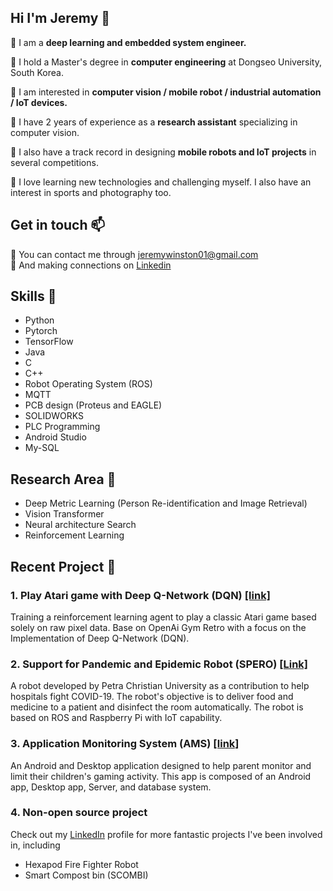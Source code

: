 ## Hi I'm Jeremy 👋
🏃 I am a **deep learning and embedded system engineer.**

📑 I hold a Master's degree in **computer engineering** at Dongseo University, South Korea. </br>

👀 I am interested in **computer vision / mobile robot / industrial automation / IoT devices.** <br>

💼 I have 2 years of experience as a **research assistant** specializing in computer vision.

🧰 I also have a track record in designing **mobile robots and IoT projects** in several competitions.

💪 I love learning new technologies and challenging myself. I also have an interest in sports and photography too.

## Get in touch :mailbox:
📧 You can contact me through jeremywinston01@gmail.com </br>
🤝 And making connections on [Linkedin](https://www.linkedin.com/in/jeremy-winston/)

## Skills 🧰
- Python
- Pytorch
- TensorFlow
- Java
- C
- C++
- Robot Operating System (ROS)
- MQTT
- PCB design (Proteus and EAGLE)
- SOLIDWORKS
- PLC Programming
- Android Studio
- My-SQL

## Research Area 🔬
- Deep Metric Learning (Person Re-identification and Image Retrieval)
- Vision Transformer
- Neural architecture Search
- Reinforcement Learning

## Recent Project 🤖
### 1. Play Atari game with Deep Q-Network (DQN) [[link]](https://github.com/jeremywinst/kungfu_NES_dqn)
Training a reinforcement learning agent to play a classic Atari game based solely on raw pixel data. Base on OpenAi Gym Retro with a focus on the Implementation of Deep Q-Network (DQN).

### 2. Support for Pandemic and Epidemic Robot (SPERO) [[Link]](https://github.com/jeremywinst/spero)
A robot developed by Petra Christian University as a contribution to help hospitals fight COVID-19. The robot's objective is to deliver food and medicine to a patient and disinfect the room automatically. The robot is based on ROS and Raspberry Pi with IoT capability.

### 3. Application Monitoring System (AMS) [[link]](https://github.com/jeremywinst/ams)
An Android and Desktop application designed to help parent monitor and limit their children's gaming activity. This app is composed of an Android app, Desktop app, Server, and database system.

### 4. Non-open source project
Check out my [LinkedIn](https://www.linkedin.com/in/jeremy-winston/) profile for more fantastic projects I've been involved in, including
- Hexapod Fire Fighter Robot
- Smart Compost bin (SCOMBI)
